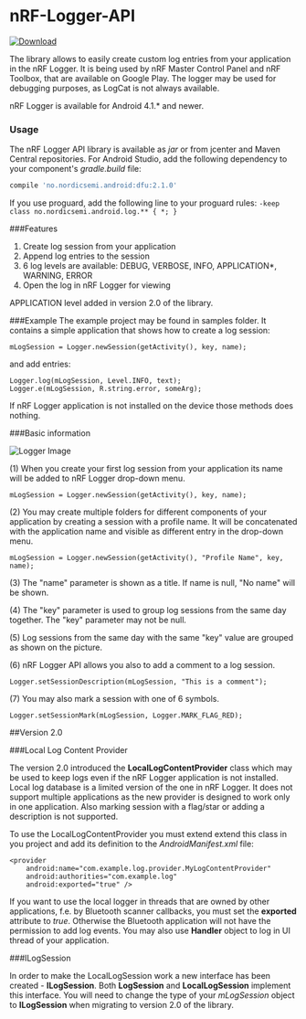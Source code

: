 # nRF-Logger-API

[ ![Download](https://api.bintray.com/packages/nordic/android/nrf-logger-api/images/download.svg) ](https://bintray.com/nordic/android/nrf-logger-api/_latestVersion)

The library allows to easily create custom log entries from your application in the nRF Logger. It is being used by nRF Master Control Panel and nRF Toolbox, that are available on Google Play.
The logger may be used for debugging purposes, as LogCat is not always available.

nRF Logger is available for Android 4.1.* and newer.

### Usage
The nRF Logger API library is available as *jar* or from jcenter and Maven Central repositories. For Android Studio, add the following dependency to your component's *gradle.build* file:

```Groovy
compile 'no.nordicsemi.android:dfu:2.1.0'
```

If you use proguard, add the following line to your proguard rules:
```-keep class no.nordicsemi.android.log.** { *; }```

###Features
1. Create log session from your application
2. Append log entries to the session
3. 6 log levels are available: DEBUG, VERBOSE, INFO, APPLICATION*, WARNING, ERROR
4. Open the log in nRF Logger for viewing
 
APPLICATION level added in version 2.0 of the library.

###Example
The example project may be found in samples folder. It contains a simple application that shows how to create a log session:

    mLogSession = Logger.newSession(getActivity(), key, name);
	
and add entries:

    Logger.log(mLogSession, Level.INFO, text);
    Logger.e(mLogSession, R.string.error, someArg);
   
If nRF Logger application is not installed on the device those methods does nothing.

###Basic information

![Logger Image](.assets/logger.png)

(1) When you create your first log session from your application its name will be added to nRF Logger drop-down menu.

    mLogSession = Logger.newSession(getActivity(), key, name);

(2) You may create multiple folders for different components of your application by creating a session with a profile name. It will be concatenated with the application name and visible as different entry in the drop-down menu.

    mLogSession = Logger.newSession(getActivity(), "Profile Name", key, name);

(3) The "name" parameter is shown as a title. If name is null, "No name" will be shown.

(4) The "key" parameter is used to group log sessions from the same day together. The "key" parameter may not be null.

(5) Log sessions from the same day with the same "key" value are grouped as shown on the picture.

(6) nRF Logger API allows you also to add a comment to a log session.

    Logger.setSessionDescription(mLogSession, "This is a comment");

(7) You may also mark a session with one of 6 symbols.

    Logger.setSessionMark(mLogSession, Logger.MARK_FLAG_RED);
    
##Version 2.0

###Local Log Content Provider

The version 2.0 introduced the **LocalLogContentProvider** class which may be used to keep logs even if the nRF Logger application is not installed. Local log database is a limited version of the one in nRF Logger. It does not support multiple applications as the new provider is designed to work only in one application. Also marking session with a flag/star or adding a description is not supported.

To use the LocalLogContentProvider you must extend extend this class in you project and add its definition to the *AndroidManifest.xml* file:

    <provider
        android:name="com.example.log.provider.MyLogContentProvider"
        android:authorities="com.example.log"
        android:exported="true" />
        
If you want to use the local logger in threads that are owned by other applications, f.e. by Bluetooth scanner callbacks, you must set the **exported** attribute to *true*. Otherwise the Bluetooth application will not have the permission to add log events. You may also use **Handler** object to log in UI thread of your application.

###ILogSession

In order to make the LocalLogSession work a new interface has been created - **ILogSession**. Both **LogSession** and **LocalLogSession** implement this interface. You will need to change the type of your *mLogSession* object to **ILogSession** when migrating to version 2.0 of the library.
